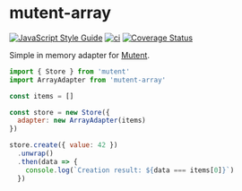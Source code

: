 # mutent-array

[![JavaScript Style Guide](https://img.shields.io/badge/code_style-standard-brightgreen.svg)](https://standardjs.com)
[![ci](https://github.com/greguz/mutent-array/actions/workflows/ci.yaml/badge.svg?branch=master)](https://github.com/greguz/mutent-array/actions/workflows/ci.yaml)
[![Coverage Status](https://coveralls.io/repos/github/greguz/mutent-array/badge.svg?branch=master)](https://coveralls.io/github/greguz/mutent-array?branch=master)

Simple in memory adapter for [Mutent](https://github.com/greguz/mutent).

```javascript
import { Store } from 'mutent'
import ArrayAdapter from 'mutent-array'

const items = []

const store = new Store({
  adapter: new ArrayAdapter(items)
})

store.create({ value: 42 })
  .unwrap()
  .then(data => {
    console.log(`Creation result: ${data === items[0]}`)
  })
```

